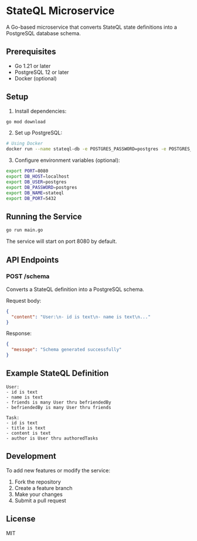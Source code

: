 # StateQL Microservice

A Go-based microservice that converts StateQL state definitions into a PostgreSQL database schema.

## Prerequisites

- Go 1.21 or later
- PostgreSQL 12 or later
- Docker (optional)

## Setup

1. Install dependencies:

```bash
go mod download
```

2. Set up PostgreSQL:

```bash
# Using Docker
docker run --name stateql-db -e POSTGRES_PASSWORD=postgres -e POSTGRES_DB=stateql -p 5432:5432 -d postgres:latest
```

3. Configure environment variables (optional):

```bash
export PORT=8080
export DB_HOST=localhost
export DB_USER=postgres
export DB_PASSWORD=postgres
export DB_NAME=stateql
export DB_PORT=5432
```

## Running the Service

```bash
go run main.go
```

The service will start on port 8080 by default.

## API Endpoints

### POST /schema

Converts a StateQL definition into a PostgreSQL schema.

Request body:

```json
{
  "content": "User:\n- id is text\n- name is text\n..."
}
```

Response:

```json
{
  "message": "Schema generated successfully"
}
```

## Example StateQL Definition

```stateql
User:
- id is text
- name is text
- friends is many User thru befriendedBy
- befriendedBy is many User thru friends

Task:
- id is text
- title is text
- content is text
- author is User thru authoredTasks
```

## Development

To add new features or modify the service:

1. Fork the repository
2. Create a feature branch
3. Make your changes
4. Submit a pull request

## License

MIT
